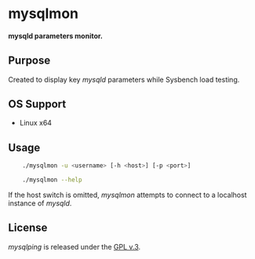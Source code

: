 
# mysqlmon

#### mysqld parameters monitor.


## Purpose

Created to display key *mysqld* parameters while Sysbench load testing.


## OS Support

+ Linux x64


## Usage

```bash
    ./mysqlmon -u <username> [-h <host>] [-p <port>]

    ./mysqlmon --help
```

If the host switch is omitted, *mysqlmon* attempts to connect to a localhost instance of *mysqld*.


## License

*mysqlping* is released under the [GPL v.3](https://www.gnu.org/licenses/gpl-3.0.html).